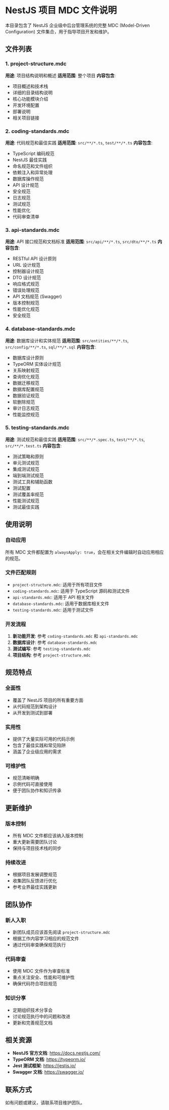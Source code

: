 # NestJS 项目 MDC 文件说明

本目录包含了 NestJS 企业级中后台管理系统的完整 MDC (Model-Driven Configuration) 文件集合，用于指导项目开发和维护。

## 文件列表

### 1. project-structure.mdc

**用途**: 项目结构说明和概述
**适用范围**: 整个项目
**内容包含**:

- 项目概述和技术栈
- 详细的目录结构说明
- 核心功能模块介绍
- 开发环境配置
- 部署说明
- 相关项目链接

### 2. coding-standards.mdc

**用途**: 代码规范和最佳实践
**适用范围**: `src/**/*.ts`, `test/**/*.ts`
**内容包含**:

- TypeScript 编码规范
- NestJS 最佳实践
- 命名规范和文件组织
- 依赖注入和异常处理
- 数据库操作规范
- API 设计规范
- 安全规范
- 日志规范
- 测试规范
- 性能优化
- 代码审查清单

### 3. api-standards.mdc

**用途**: API 接口规范和文档标准
**适用范围**: `src/api/**/*.ts`, `src/dto/**/*.ts`
**内容包含**:

- RESTful API 设计原则
- URL 设计规范
- 控制器设计规范
- DTO 设计规范
- 响应格式规范
- 错误处理规范
- API 文档规范 (Swagger)
- 版本控制规范
- 性能优化规范
- 安全规范

### 4. database-standards.mdc

**用途**: 数据库设计和实体规范
**适用范围**: `src/entities/**/*.ts`, `src/config/**/*.ts`, `sql/**/*.sql`
**内容包含**:

- 数据库设计原则
- TypeORM 实体设计规范
- 关系映射规范
- 查询优化规范
- 数据迁移规范
- 数据库配置规范
- 数据验证规范
- 软删除规范
- 审计日志规范
- 性能监控规范

### 5. testing-standards.mdc

**用途**: 测试规范和最佳实践
**适用范围**: `src/**/*.spec.ts`, `test/**/*.ts`, `src/**/*.test.ts`
**内容包含**:

- 测试策略和原则
- 单元测试规范
- 集成测试规范
- 端到端测试规范
- 测试工具和辅助函数
- 测试配置
- 测试覆盖率规范
- 性能测试规范
- 测试最佳实践

## 使用说明

### 自动应用

所有 MDC 文件都配置为 `alwaysApply: true`，会在相关文件编辑时自动应用相应的规范。

### 文件匹配规则

- `project-structure.mdc`: 适用于所有项目文件
- `coding-standards.mdc`: 适用于 TypeScript 源码和测试文件
- `api-standards.mdc`: 适用于 API 相关文件
- `database-standards.mdc`: 适用于数据库相关文件
- `testing-standards.mdc`: 适用于测试文件

### 开发流程

1. **新功能开发**: 参考 `coding-standards.mdc` 和 `api-standards.mdc`
2. **数据库设计**: 参考 `database-standards.mdc`
3. **测试编写**: 参考 `testing-standards.mdc`
4. **项目结构**: 参考 `project-structure.mdc`

## 规范特点

### 全面性

- 覆盖了 NestJS 项目的所有重要方面
- 从代码规范到架构设计
- 从开发到测试到部署

### 实用性

- 提供了大量实际可用的代码示例
- 包含了最佳实践和常见陷阱
- 涵盖了企业级应用的需求

### 可维护性

- 规范清晰明确
- 示例代码可直接使用
- 便于团队协作和知识传承

## 更新维护

### 版本控制

- 所有 MDC 文件都应该纳入版本控制
- 重大更新需要团队讨论
- 保持与项目技术栈的同步

### 持续改进

- 根据项目发展调整规范
- 收集团队反馈进行优化
- 参考业界最佳实践更新

## 团队协作

### 新人入职

- 新团队成员应该首先阅读 `project-structure.mdc`
- 根据工作内容学习相应的规范文件
- 通过代码审查确保规范执行

### 代码审查

- 使用 MDC 文件作为审查标准
- 重点关注安全、性能和可维护性
- 确保代码符合项目规范

### 知识分享

- 定期组织技术分享会
- 讨论规范执行中的问题和改进
- 更新和完善规范文档

## 相关资源

- **NestJS 官方文档**: <https://docs.nestjs.com/>
- **TypeORM 文档**: <https://typeorm.io/>
- **Jest 测试框架**: <https://jestjs.io/>
- **Swagger 文档**: <https://swagger.io/>

## 联系方式

如有问题或建议，请联系项目维护团队。
